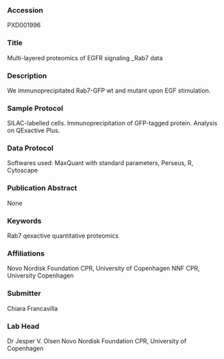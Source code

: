 ### Accession
PXD001996

### Title
Multi-layered proteomics of EGFR signaling _Rab7 data

### Description
We immunoprecipitated Rab7-GFP wt and mutant upon EGF stimulation.

### Sample Protocol
SILAC-labelled cells. Immunoprecipitation of GFP-tagged protein. Analysis on QExactive Plus.

### Data Protocol
Softwares used: MaxQuant with standard parameters, Perseus, R, Cytoscape

### Publication Abstract
None

### Keywords
Rab7 qexactive quantitative proteomics

### Affiliations
Novo Nordisk Foundation CPR, University of Copenhagen
NNF CPR, University Copenhagen

### Submitter
Chiara Francavilla

### Lab Head
Dr Jesper V. Olsen
Novo Nordisk Foundation CPR, University of Copenhagen


